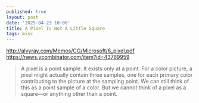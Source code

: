 ```yaml
---
published: true
layout: post
date: '2025-04-23 10:00'
title: A Pixel Is Not A Little Square
tags: misc 
---
```

<http://alvyray.com/Memos/CG/Microsoft/6_pixel.pdf>  
<https://news.ycombinator.com/item?id=43769959>

> A pixel is a point sample. It exists only at a point. For a color picture, a pixel might actually contain three samples, one for each primary color contributing to the picture at the sampling point. We can still think of this as a point sample of a color. But we cannot think of a pixel as a square—or anything other than a point. 
